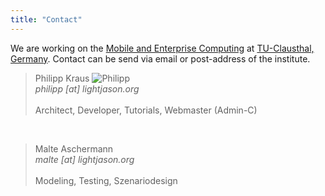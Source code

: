 ```yaml
---
title: "Contact"
---
```

We are working on the [Mobile and Enterprise Computing](http://meclab.in.tu-clausthal.de/) at [TU-Clausthal, Germany](http://tu-clausthal.de). Contact can be send via email or post-address of the institute.

> Philipp Kraus ![Philipp](http://www.gravatar.com/avatar/2de3ae533823dae934d3b45b239f797c#floatright)  
> _philipp [at] lightjason.org_
> <br/>
> <br/>
> Architect, Developer, Tutorials, Webmaster (Admin-C)

<br/>

> Malte Aschermann  
> _malte [at] lightjason.org_
> <br/>
> <br/>
> Modeling, Testing, Szenariodesign


